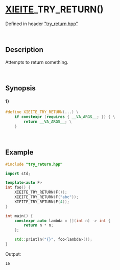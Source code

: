 # [XIEITE](../../macros.md)\_TRY\_RETURN\(\)
Defined in header ["try_return.hpp"](../../../src/macros/try_return.hpp)

&nbsp;

## Description
Attempts to return something.

&nbsp;

## Synopsis
#### 1)
```cpp
#define XIEITE_TRY_RETURN(...) \
    if constexpr (requires { __VA_ARGS__; }) { \
        return __VA_ARGS__; \
    }
```

&nbsp;

## Example
```cpp
#include "try_return.hpp"

import std;

template<auto F>
int foo() {
    XIEITE_TRY_RETURN(F());
    XIEITE_TRY_RETURN(F("abc"));
    XIEITE_TRY_RETURN(F(4));
}

int main() {
    constexpr auto lambda = [](int n) -> int {
        return n * n;
    };

    std::println("{}", foo<lambda>());
}
```
Output:
```
16
```

